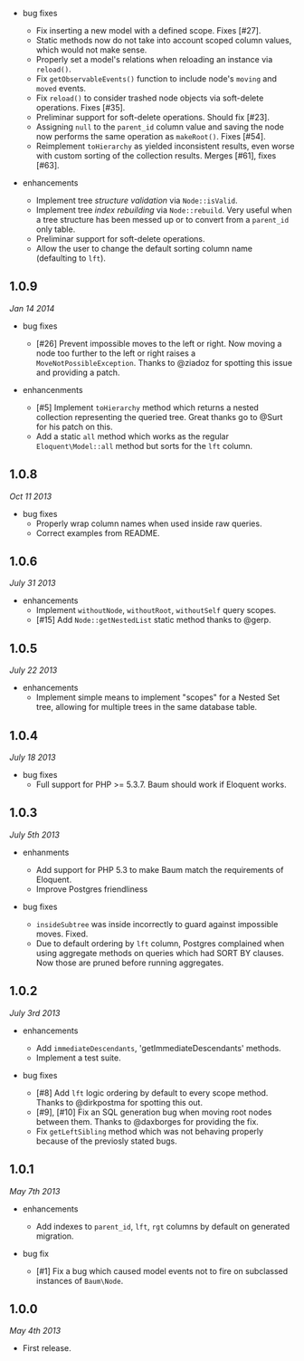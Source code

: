 * bug fixes
  - Fix inserting a new model with a defined scope. Fixes [#27].
  - Static methods now do not take into account scoped column values, which
  would not make sense.
  - Properly set a model's relations when reloading an instance via `reload()`.
  - Fix `getObservableEvents()` function to include node's `moving` and `moved`
  events.
  - Fix `reload()` to consider trashed node objects via soft-delete operations.
  Fixes [#35].
  - Preliminar support for soft-delete operations. Should fix [#23].
  - Assigning `null` to the `parent_id` column value and saving the node now
  performs the same operation as `makeRoot()`. Fixes [#54].
  - Reimplement `toHierarchy` as yielded inconsistent results, even worse with custom sorting of the collection results. Merges [#61], fixes [#63].

* enhancements
  - Implement tree *structure validation* via `Node::isValid`.
  - Implement tree *index rebuilding* via `Node::rebuild`. Very useful when a tree
  structure has been messed up or to convert from a `parent_id` only table.
  - Preliminar support for soft-delete operations.
  - Allow the user to change the default sorting column name (defaulting to `lft`).


## 1.0.9
_Jan 14 2014_

* bug fixes
  - [#26] Prevent impossible moves to the left or right. Now moving a node too
  further to the left or right raises a `MoveNotPossibleException`. Thanks to
  @ziadoz for spotting this issue and providing a patch.

* enhancenments
  - [#5] Implement `toHierarchy` method which returns a nested collection
  representing the queried tree. Great thanks go to @Surt for his patch on this.
  - Add a static `all` method which works as the regular `Eloquent\Model::all`
  method but sorts for the `lft` column.

## 1.0.8
_Oct 11 2013_

* bug fixes
  - Properly wrap column names when used inside raw queries.
  - Correct examples from README.

## 1.0.6
_July 31 2013_

* enhancements
  - Implement `withoutNode`, `withoutRoot`, `withoutSelf` query scopes.
  - [#15] Add `Node::getNestedList` static method thanks to @gerp.

## 1.0.5
_July 22 2013_

* enhancements
  - Implement simple means to implement "scopes" for a Nested Set tree, allowing
  for multiple trees in the same database table.

## 1.0.4
_July 18 2013_

* bug fixes
  - Full support for PHP >= 5.3.7. Baum should work if Eloquent works.

## 1.0.3
_July 5th 2013_

* enhanments
  - Add support for PHP 5.3 to make Baum match the requirements of Eloquent.
  - Improve Postgres friendliness

* bug fixes
  - `insideSubtree` was inside incorrectly to guard against impossible moves. Fixed.
  - Due to default ordering by `lft` column, Postgres complained when using
  aggregate methods on queries which had SORT BY clauses. Now those are pruned
  before running aggregates.


## 1.0.2
_July 3rd 2013_

* enhancements
  - Add `immediateDescendants`, 'getImmediateDescendants' methods.
  - Implement a test suite.

* bug fixes
  - [#8] Add `lft` logic ordering by default to every scope method. Thanks to
  @dirkpostma for spotting this out.
  - [#9], [#10] Fix an SQL generation bug when moving root nodes between them.
  Thanks to @daxborges for providing the fix.
  - Fix `getLeftSibling` method which was not behaving properly because of
  the previosly stated bugs.

## 1.0.1
_May 7th 2013_

* enhancements
  - Add indexes to `parent_id`, `lft`, `rgt` columns by default on generated
  migration.

* bug fix
  - [#1] Fix a bug which caused model events not to fire on subclassed instances
  of `Baum\Node`.


## 1.0.0
_May 4th 2013_

* First release.
